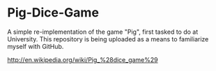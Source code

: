Pig-Dice-Game
=============

A simple re-implementation of the game "Pig", first tasked to do at University.
This repository is being uploaded as a means to familiarize myself with GitHub.

http://en.wikipedia.org/wiki/Pig_%28dice_game%29
